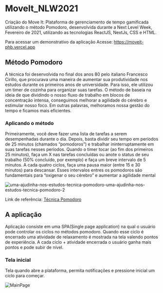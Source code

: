 # MoveIt_NLW2021
Criação do Move It: Plataforma de gerenciamento de tempo gamificada utilizando o método Pomodoro, desenvolvida durante a Next Level Week, Fevereiro de 2021, utilizando as tecnologias ReactJS, NextJs, CSS e HTML.

Para acessar um demonstrativo da aplicação Acesse: https://moveit-phb.vercel.app

## Método Pomodoro
A técnica foi desenvolvida no final dos anos 80 pelo italiano Francesco Cirillo, que procurava uma maneira de aumentar sua produtividade nos estudos durante os primeiros anos de universidade. Para isso, ele utilizou um timer de cozinha para organizar suas tarefas. O método de baseia na ideia de que dividindo o nosso fluxo de trabalho em blocos de concentração intensa, conseguimos melhorar a agilidade do cérebro e estimular nosso foco. Em outras palavras, melhoramos nossa gestão do tempo e ficamos mais eficientes.

### Aplicando o método
Primeiramente, você deve fazer uma lista de tarefas a serem desempenhadas durante o dia. Depois, basta dividir seu tempo em períodos de 25 minutos (chamados “pomodoros”) e trabalhar ininterruptamente em suas tarefas nesses períodos. Quando o timer tocar (ao fim dos primeiros 25 minutos), faça um X nas tarefas concluídas ou anote o status de seu trabalho (50% concluído, por exemplo) e faça um breve intervalo de 5 minutos.
A cada quatro ciclos, faça uma pausa maior (entre 15 e 30 minutos) para descansar. Esses intervalos entres os pomodoros são fundamentais para “oxigenar o seu cérebro” e aumentar a agilidade mental

![uma-ajudinha-nos-estudos-tecnica-pomodoro-uma-ajudinha-nos-estudos-tecnica-pomodoro-2](https://user-images.githubusercontent.com/13524043/109508425-9ccbc500-7a7e-11eb-970e-c7eed47e9763.png)

Link de referência: [Técnica Pomodoro](https://www.unifebe.edu.br/site/blog/uma-ajudinha-nos-estudos-tecnica-pomodoro/)

## A aplicação
Aplicação consiste em uma SPA(Single page application) na qual o usuário pode controlar os ciclos no métodos pomodoro. Quando esse ciclo é encerrado uma atividade de relaxamento é mostrada na tela valendo pontos de experiência. A cada ciclo + atividade encerrada o usuário ganha mais pontos e pode subir de nível.

### Tela inicial
Tela quando abre a plataforma, permita notificações e pressione inicial um ciclo para começar.

![MainPage](https://user-images.githubusercontent.com/13524043/109503402-fa5d1300-7a78-11eb-9af8-0937897c1aa6.jpg)





